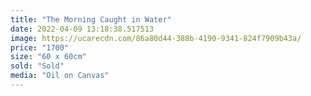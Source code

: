 ```yaml
---
title: "The Morning Caught in Water"
date: 2022-04-09 13:18:38.517513
image: https://ucarecdn.com/86a80d44-388b-4190-9341-824f7909b43a/
price: "1700"
size: "60 x 60cm"
sold: "Sold"
media: "Oil on Canvas"
---
```



